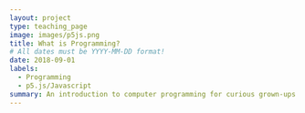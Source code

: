 ```yaml
---
layout: project
type: teaching_page
image: images/p5js.png
title: What is Programming?
# All dates must be YYYY-MM-DD format!
date: 2018-09-01
labels:
  - Programming
  - p5.js/Javascript
summary: An introduction to computer programming for curious grown-ups with little to know technical experience or background.  An 8-session class for adults run at FabVille, Somerville's community Fab Lab.
---
```

